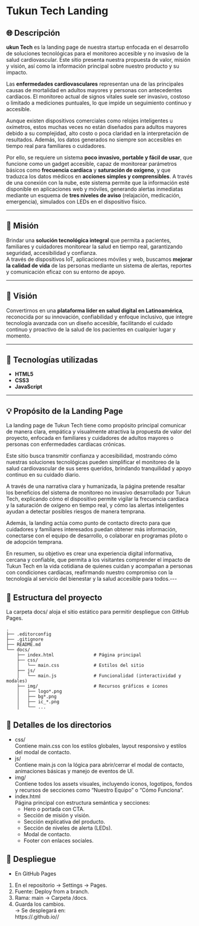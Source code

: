 # Tukun Tech Landing

## 🌐 Descripción

**ukun Tech** es la landing page de nuestra startup enfocada en el desarrollo de soluciones tecnológicas para el monitoreo accesible y no invasivo de la salud cardiovascular. Este sitio presenta nuestra propuesta de valor, misión y visión, así como la información principal sobre nuestro producto y su impacto.

Las **enfermedades cardiovasculares** representan una de las principales causas de mortalidad en adultos mayores y personas con antecedentes cardíacos. El monitoreo actual de signos vitales suele ser invasivo, costoso o limitado a mediciones puntuales, lo que impide un seguimiento continuo y accesible.

Aunque existen dispositivos comerciales como relojes inteligentes u oxímetros, estos muchas veces no están diseñados para adultos mayores debido a su complejidad, alto costo o poca claridad en la interpretación de resultados. Además, los datos generados no siempre son accesibles en tiempo real para familiares o cuidadores.

Por ello, se requiere un sistema **poco invasivo, portable y fácil de usar**, que funcione como un gadget accesible, capaz de monitorear parámetros básicos como **frecuencia cardíaca** y **saturación de oxígeno**, y que traduzca los datos médicos en **acciones simples y comprensibles**. A través de una conexión con la nube, este sistema permite que la información esté disponible en aplicaciones web y móviles, generando alertas inmediatas mediante un esquema de **tres niveles de aviso** (relajación, medicación, emergencia), simulados con LEDs en el dispositivo físico.

---

## 🎯 Misión

Brindar una **solución tecnológica integral** que permita a pacientes, familiares y cuidadores monitorear la salud en tiempo real, garantizando seguridad, accesibilidad y confianza.  
A través de dispositivos IoT, aplicaciones móviles y web, buscamos **mejorar la calidad de vida** de las personas mediante un sistema de alertas, reportes y comunicación eficaz con su entorno de apoyo.

---

## 🚀 Visión

Convertirnos en una **plataforma líder en salud digital en Latinoamérica**, reconocida por su innovación, confiabilidad y enfoque inclusivo, que integre tecnología avanzada con un diseño accesible, facilitando el cuidado continuo y proactivo de la salud de los pacientes en cualquier lugar y momento.

---

## 🧩 Tecnologías utilizadas

- **HTML5**
- **CSS3**
- **JavaScript**

---

## 💡 Propósito de la Landing Page

La landing page de Tukun Tech tiene como propósito principal comunicar de manera clara, empática y visualmente atractiva la propuesta de valor del proyecto, enfocada en familiares y cuidadores de adultos mayores o personas con enfermedades cardíacas crónicas.

Este sitio busca transmitir confianza y accesibilidad, mostrando cómo nuestras soluciones tecnológicas pueden simplificar el monitoreo de la salud cardiovascular de sus seres queridos, brindando tranquilidad y apoyo continuo en su cuidado diario.

A través de una narrativa clara y humanizada, la página pretende resaltar los beneficios del sistema de monitoreo no invasivo desarrollado por Tukun Tech, explicando cómo el dispositivo permite vigilar la frecuencia cardíaca y la saturación de oxígeno en tiempo real, y cómo las alertas inteligentes ayudan a detectar posibles riesgos de manera temprana.

Además, la landing actúa como punto de contacto directo para que cuidadores y familiares interesados puedan obtener más información, conectarse con el equipo de desarrollo, o colaborar en programas piloto o de adopción temprana.

En resumen, su objetivo es crear una experiencia digital informativa, cercana y confiable, que permita a los visitantes comprender el impacto de Tukun Tech en la vida cotidiana de quienes cuidan y acompañan a personas con condiciones cardíacas, reafirmando nuestro compromiso con la tecnología al servicio del bienestar y la salud accesible para todos.---

## 📂 Estructura del proyecto
La carpeta docs/ aloja el sitio estático para permitir despliegue con GitHub Pages.
```
.
├── .editorconfig
├── .gitignore
├── README.md
└── docs/
    ├── index.html               # Página principal
    ├── css/
    │   └── main.css             # Estilos del sitio
    ├── js/
    │   └── main.js              # Funcionalidad (interactividad y modales)
    ├── img/                     # Recursos gráficos e íconos
    │   ├── logo*.png
    │   ├── bg*.png
    │   ├── ic_*.png
    │   └── ...

```
## 🧩 Detalles de los directorios
- css/<br> 
Contiene main.css con los estilos globales, layout responsivo y estilos del modal de contacto.
- js/<br> 
Contiene main.js con la lógica para abrir/cerrar el modal de contacto, animaciones básicas y manejo de eventos de UI.
- img/ <br> 
Contiene todos los assets visuales, incluyendo íconos, logotipos, fondos y recursos de secciones como “Nuestro Equipo” o “Cómo Funciona”.
- index.html <br> 
Página principal con estructura semántica y secciones:
    - Hero o portada con CTA.
    - Sección de misión y visión.
    - Sección explicativa del producto.
    - Sección de niveles de alerta (LEDs).
    - Modal de contacto.
    - Footer con enlaces sociales.

## 🚀 Despliegue
- En GitHub Pages <br>
1. En el repositorio → Settings → Pages.
2. Fuente: Deploy from a branch.
3. Rama: main → Carpeta /docs.
4. Guarda los cambios. <br>
→ Se desplegará en: <br>
https://<usuario>.github.io/<repositorio>/

